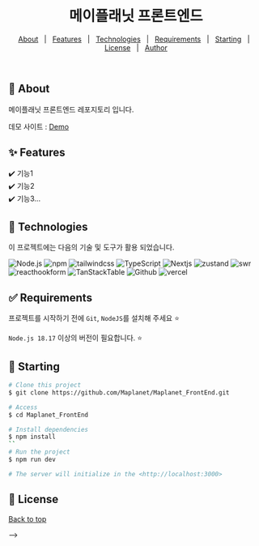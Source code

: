 <div align="center" id="top">

&#xa0;

</div>

<h1 align="center">메이플래닛 프론트엔드</h1>

<!-- Status -->

<!-- <h4 align="center">
	🚧  Gaebalin Front 🚀 Under construction...  🚧
</h4>

<hr> -->

<p align="center">
  <a href="#dart-about">About</a> &#xa0; | &#xa0; 
  <a href="#sparkles-features">Features</a> &#xa0; | &#xa0;
  <a href="#rocket-technologies">Technologies</a> &#xa0; | &#xa0;
  <a href="#white_check_mark-requirements">Requirements</a> &#xa0; | &#xa0;
  <a href="#checkered_flag-starting">Starting</a> &#xa0; | &#xa0;
  <a href="#memo-license">License</a> &#xa0; | &#xa0;
  <a href="https://github.com/{{YOUR_GITHUB_USERNAME}}" target="_blank">Author</a>
</p>

<br>

## :dart: About

메이플래닛 프론트엔드 레포지토리 입니다.

데모 사이트 :
<a href="https://maplanet-front.vercel.app/">Demo</a>

<!-- [Demo](https://gaebalin-front-osh6006.vercel.app/) -->

## :sparkles: Features

:heavy_check_mark: 기능1 \
:heavy_check_mark: 기능2 \
:heavy_check_mark: 기능3...

## :rocket: Technologies

이 프로젝트에는 다음의 기술 및 도구가 활용 되었습니다.

![Node.js](https://img.shields.io/badge/Node.js-43853D?style=for-the-badge&logo=node.js&logoColor=white)
![npm](https://img.shields.io/badge/npm-CB3837?style=for-the-badge&logo=npm&logoColor=white)
![tailwindcss](https://img.shields.io/badge/tailwindcss-06B6D4?style=for-the-badge&logo=tailwindcss&logoColor=white)
![TypeScript](https://img.shields.io/badge/TypeScript-007ACC?style=for-the-badge&logo=typescript&logoColor=white)
![Nextjs](https://img.shields.io/badge/next.js-000000?style=for-the-badge&logo=nextdotjs&logoColor=white)
![zustand](https://img.shields.io/badge/zustand-37b24d?style=for-the-badge&logo=&logoColor=white)
![swr](https://img.shields.io/badge/swr-000000?style=for-the-badge&logo=swr&logoColor=white)
![reacthookform](https://img.shields.io/badge/reacthookform-EC5990?style=for-the-badge&logo=reacthookform&logoColor=white)
![TanStackTable](https://img.shields.io/badge/TanStackTable-FF4154?style=for-the-badge&logo=reacttable&logoColor=white)
![Github](https://img.shields.io/badge/GitHub-100000?style=for-the-badge&logo=github&logoColor=white)
![vercel](https://img.shields.io/badge/vercel-000000?style=for-the-badge&logo=vercel&logoColor=white)

## :white_check_mark: Requirements

프로젝트를 시작하기 전에 `Git`, `NodeJS`를 설치해 주세요 ⭐

`Node.js 18.17` 이상의 버전이 필요합니다. ⭐

## :checkered_flag: Starting

```bash
# Clone this project
$ git clone https://github.com/Maplanet/Maplanet_FrontEnd.git

# Access
$ cd Maplanet_FrontEnd

# Install dependencies
$ npm install
``
# Run the project
$ npm run dev

# The server will initialize in the <http://localhost:3000>
```

## :memo: License

<a href="#top">Back to top</a>

-->
